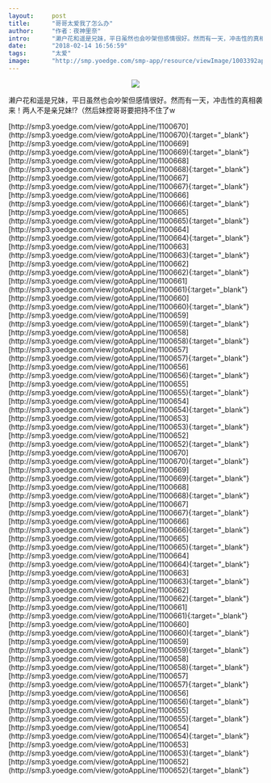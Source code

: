 ```yaml
---
layout:     post
title:      "哥哥太爱我了怎么办"
author:     "作者：夜神里奈"
intro:      "濑户花和遥是兄妹，平日虽然也会吵架但感情很好。然而有一天，冲击性的真相袭来！两人不是亲兄妹!?（然后妹控哥哥要把持不住了w"
date:       "2018-02-14 16:56:59"
tags:       "太爱"
image:      "http://smp.yoedge.com/smp-app/resource/viewImage/1003392appline.png"
---
```

<div style="text-align: center">
<p><img src="http://smp.yoedge.com/smp-app/resource/viewImage/1003392appline.png"/></p>
</div>
<p class="post-meta">
<span>濑户花和遥是兄妹，平日虽然也会吵架但感情很好。然而有一天，冲击性的真相袭来！两人不是亲兄妹!?（然后妹控哥哥要把持不住了w</span>
</p>
[http://smp3.yoedge.com/view/gotoAppLine/1100670](http://smp3.yoedge.com/view/gotoAppLine/1100670){:target="_blank"}
[http://smp3.yoedge.com/view/gotoAppLine/1100669](http://smp3.yoedge.com/view/gotoAppLine/1100669){:target="_blank"}
[http://smp3.yoedge.com/view/gotoAppLine/1100668](http://smp3.yoedge.com/view/gotoAppLine/1100668){:target="_blank"}
[http://smp3.yoedge.com/view/gotoAppLine/1100667](http://smp3.yoedge.com/view/gotoAppLine/1100667){:target="_blank"}
[http://smp3.yoedge.com/view/gotoAppLine/1100666](http://smp3.yoedge.com/view/gotoAppLine/1100666){:target="_blank"}
[http://smp3.yoedge.com/view/gotoAppLine/1100665](http://smp3.yoedge.com/view/gotoAppLine/1100665){:target="_blank"}
[http://smp3.yoedge.com/view/gotoAppLine/1100664](http://smp3.yoedge.com/view/gotoAppLine/1100664){:target="_blank"}
[http://smp3.yoedge.com/view/gotoAppLine/1100663](http://smp3.yoedge.com/view/gotoAppLine/1100663){:target="_blank"}
[http://smp3.yoedge.com/view/gotoAppLine/1100662](http://smp3.yoedge.com/view/gotoAppLine/1100662){:target="_blank"}
[http://smp3.yoedge.com/view/gotoAppLine/1100661](http://smp3.yoedge.com/view/gotoAppLine/1100661){:target="_blank"}
[http://smp3.yoedge.com/view/gotoAppLine/1100660](http://smp3.yoedge.com/view/gotoAppLine/1100660){:target="_blank"}
[http://smp3.yoedge.com/view/gotoAppLine/1100659](http://smp3.yoedge.com/view/gotoAppLine/1100659){:target="_blank"}
[http://smp3.yoedge.com/view/gotoAppLine/1100658](http://smp3.yoedge.com/view/gotoAppLine/1100658){:target="_blank"}
[http://smp3.yoedge.com/view/gotoAppLine/1100657](http://smp3.yoedge.com/view/gotoAppLine/1100657){:target="_blank"}
[http://smp3.yoedge.com/view/gotoAppLine/1100656](http://smp3.yoedge.com/view/gotoAppLine/1100656){:target="_blank"}
[http://smp3.yoedge.com/view/gotoAppLine/1100655](http://smp3.yoedge.com/view/gotoAppLine/1100655){:target="_blank"}
[http://smp3.yoedge.com/view/gotoAppLine/1100654](http://smp3.yoedge.com/view/gotoAppLine/1100654){:target="_blank"}
[http://smp3.yoedge.com/view/gotoAppLine/1100653](http://smp3.yoedge.com/view/gotoAppLine/1100653){:target="_blank"}
[http://smp3.yoedge.com/view/gotoAppLine/1100652](http://smp3.yoedge.com/view/gotoAppLine/1100652){:target="_blank"}
[http://smp3.yoedge.com/view/gotoAppLine/1100670](http://smp3.yoedge.com/view/gotoAppLine/1100670){:target="_blank"}
[http://smp3.yoedge.com/view/gotoAppLine/1100669](http://smp3.yoedge.com/view/gotoAppLine/1100669){:target="_blank"}
[http://smp3.yoedge.com/view/gotoAppLine/1100668](http://smp3.yoedge.com/view/gotoAppLine/1100668){:target="_blank"}
[http://smp3.yoedge.com/view/gotoAppLine/1100667](http://smp3.yoedge.com/view/gotoAppLine/1100667){:target="_blank"}
[http://smp3.yoedge.com/view/gotoAppLine/1100666](http://smp3.yoedge.com/view/gotoAppLine/1100666){:target="_blank"}
[http://smp3.yoedge.com/view/gotoAppLine/1100665](http://smp3.yoedge.com/view/gotoAppLine/1100665){:target="_blank"}
[http://smp3.yoedge.com/view/gotoAppLine/1100664](http://smp3.yoedge.com/view/gotoAppLine/1100664){:target="_blank"}
[http://smp3.yoedge.com/view/gotoAppLine/1100663](http://smp3.yoedge.com/view/gotoAppLine/1100663){:target="_blank"}
[http://smp3.yoedge.com/view/gotoAppLine/1100662](http://smp3.yoedge.com/view/gotoAppLine/1100662){:target="_blank"}
[http://smp3.yoedge.com/view/gotoAppLine/1100661](http://smp3.yoedge.com/view/gotoAppLine/1100661){:target="_blank"}
[http://smp3.yoedge.com/view/gotoAppLine/1100660](http://smp3.yoedge.com/view/gotoAppLine/1100660){:target="_blank"}
[http://smp3.yoedge.com/view/gotoAppLine/1100659](http://smp3.yoedge.com/view/gotoAppLine/1100659){:target="_blank"}
[http://smp3.yoedge.com/view/gotoAppLine/1100658](http://smp3.yoedge.com/view/gotoAppLine/1100658){:target="_blank"}
[http://smp3.yoedge.com/view/gotoAppLine/1100657](http://smp3.yoedge.com/view/gotoAppLine/1100657){:target="_blank"}
[http://smp3.yoedge.com/view/gotoAppLine/1100656](http://smp3.yoedge.com/view/gotoAppLine/1100656){:target="_blank"}
[http://smp3.yoedge.com/view/gotoAppLine/1100655](http://smp3.yoedge.com/view/gotoAppLine/1100655){:target="_blank"}
[http://smp3.yoedge.com/view/gotoAppLine/1100654](http://smp3.yoedge.com/view/gotoAppLine/1100654){:target="_blank"}
[http://smp3.yoedge.com/view/gotoAppLine/1100653](http://smp3.yoedge.com/view/gotoAppLine/1100653){:target="_blank"}
[http://smp3.yoedge.com/view/gotoAppLine/1100652](http://smp3.yoedge.com/view/gotoAppLine/1100652){:target="_blank"}


